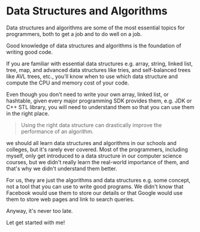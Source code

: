 # Data Structures and Algorithms

Data structures and algorithms are some of the most essential topics for programmers, both to get a job and to do well on a job.

Good knowledge of data structures and algorithms is the foundation of writing good code.

If you are familiar with essential data structures e.g. array, string, linked list, tree, map, and advanced data structures like tries, and self-balanced trees like AVL trees, etc., you'll know when to use which data structure and compute the CPU and memory cost of your code.

Even though you don't need to write your own array, linked list, or hashtable, given every major programming SDK provides them, e.g. JDK or C++ STL library, you will need to understand them so that you can use them in the right place.

> Using the right data structure can drastically improve the performance of an algorithm.

we should all learn data structures and algorithms in our schools and colleges, but it's rarely ever covered. Most of the programmers, including myself, only get introduced to a data structure in our computer science courses, but we didn't really learn the real-world importance of them, and that's why we didn't understand them better.

For us, they are just the algorithms and data structures e.g. some concept, not a tool that you can use to write good programs. We didn't know that Facebook would use them to store our details or that Google would use them to store web pages and link to search queries.

Anyway, it's never too late.

Let get started with me!
